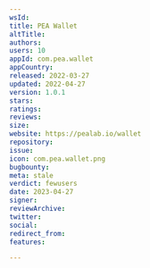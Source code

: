 ```yaml
---
wsId: 
title: PEA Wallet
altTitle: 
authors: 
users: 10
appId: com.pea.wallet
appCountry: 
released: 2022-03-27
updated: 2022-04-27
version: 1.0.1
stars: 
ratings: 
reviews: 
size: 
website: https://pealab.io/wallet
repository: 
issue: 
icon: com.pea.wallet.png
bugbounty: 
meta: stale
verdict: fewusers
date: 2023-04-27
signer: 
reviewArchive: 
twitter: 
social: 
redirect_from: 
features: 

---
```


